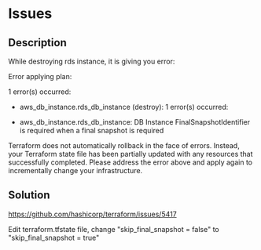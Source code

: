 # Issues

## Description 

While destroying rds instance, it is giving you error:

Error applying plan:

1 error(s) occurred:

* aws_db_instance.rds_db_instance (destroy): 1 error(s) occurred:

* aws_db_instance.rds_db_instance: DB Instance FinalSnapshotIdentifier is required when a final snapshot is required

Terraform does not automatically rollback in the face of errors.
Instead, your Terraform state file has been partially updated with
any resources that successfully completed. Please address the error
above and apply again to incrementally change your infrastructure.

## Solution

https://github.com/hashicorp/terraform/issues/5417

Edit terraform.tfstate file, change "skip_final_snapshot = false" to "skip_final_snapshot = true"
